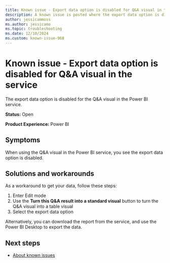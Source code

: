 ```yaml
---
title: Known issue - Export data option is disabled for Q&A visual in the service
description: A known issue is posted where the export data option is disabled for Q&A visual in the service.
author: jessicammoss
ms.author: jessicamo
ms.topic: troubleshooting  
ms.date: 12/10/2024
ms.custom: known-issue-968
---
```


# Known issue - Export data option is disabled for Q&A visual in the service

The export data option is disabled for the Q&A visual in the Power BI service.

**Status:** Open

**Product Experience:** Power BI

## Symptoms

When using the Q&A visual in the Power BI service, you see the export data option is disabled.

## Solutions and workarounds

As a workaround to get your data, follow these steps:

1. Enter Edit mode
1. Use the **Turn this Q&A result into a standard visual** button to turn the Q&A visual into a table visual
1. Select the export data option

Alternatively, you can download the report from the service, and use the Power BI Desktop to export the data.

## Next steps

- [About known issues](https://support.fabric.microsoft.com/known-issues)
